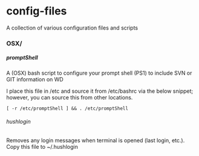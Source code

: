 # config-files
A collection of various configuration files and scripts

### OSX/
##### promptShell
A (OSX) bash script to configure your prompt shell (PS1) to include SVN or GIT information on WD

I place this file in /etc and source it from /etc/bashrc via the below snippet; however, you can source this from other locations.

```
[ -r /etc/promptShell ] && . /etc/promptShell
```

###### hushlogin
Removes any login messages when terminal is opened (last login, etc.).
Copy this file to ~/.hushlogin

